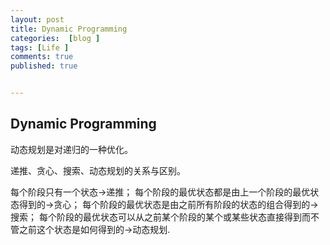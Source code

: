```yaml
---
layout: post
title: Dynamic Programming
categories:  [blog ]
tags: [Life ]
comments: true
published: true


---
```

## Dynamic Programming

动态规划是对递归的一种优化。

递推、贪心、搜索、动态规划的关系与区别。

每个阶段只有一个状态->递推；
每个阶段的最优状态都是由上一个阶段的最优状态得到的->贪心；
每个阶段的最优状态是由之前所有阶段的状态的组合得到的->搜索；
每个阶段的最优状态可以从之前某个阶段的某个或某些状态直接得到而不管之前这个状态是如何得到的->动态规划.